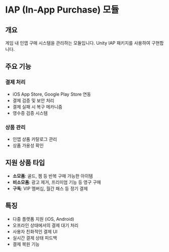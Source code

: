 # IAP (In-App Purchase) 모듈

## 개요

게임 내 인앱 구매 시스템을 관리하는 모듈입니다. Unity IAP 패키지를 사용하여 구현합니다.

## 주요 기능

### 결제 처리

-   iOS App Store, Google Play Store 연동
-   결제 검증 및 보안 처리
-   결제 실패 시 복구 메카니즘
-   영수증 검증 시스템

### 상품 관리

-   인앱 상품 카탈로그 관리
-   상품 가용성 확인

## 지원 상품 타입

-   **소모품**: 골드, 젬 등 반복 구매 가능한 아이템
-   **비소모품**: 광고 제거, 프리미엄 기능 등 영구 구매
-   **구독**: VIP 멤버십, 월간 패스 등 정기 결제

## 특징

-   다중 플랫폼 지원 (iOS, Android)
-   오프라인 상태에서의 결제 대기 처리
-   사용자 친화적인 결제 UI
-   실시간 결제 상태 피드백
-   결제 복원 기능
